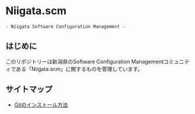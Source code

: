 # Niigata.scm

`- Niigata Software Configuration Management -`

## はじめに
このリポジトリーは新潟県のSoftware Configuration Managementコミュニティである「Niigata.scm」に関するものを管理しています。

## サイトマップ
- [Gitのインストール方法](https://github.com/masaru-b-cl/niigata-scm/wiki/Installation)